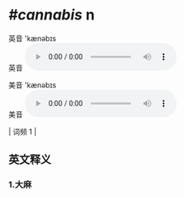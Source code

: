 # ***\#cannabis*** n
英音 'kænəbɪs  
英音
<audio src="./media/cannabis1.aac" controls="controls"></audio>

美音 'kænəbɪs  
美音
<audio src="./media/cannabis2.aac" controls="controls"></audio>



| 词频 1 |  

英文释义
---
### 1.**大麻**  


